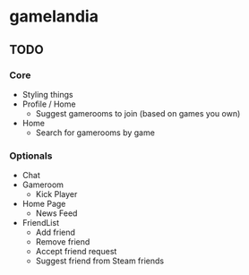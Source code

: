 # gamelandia

## TODO

### Core

- Styling things
- Profile / Home
  - Suggest gamerooms to join (based on games you own)
- Home
  - Search for gamerooms by game

### Optionals

- Chat
- Gameroom
  - Kick Player
- Home Page
  - News Feed
- FriendList
  - Add friend
  - Remove friend
  - Accept friend request
  - Suggest friend from Steam friends
